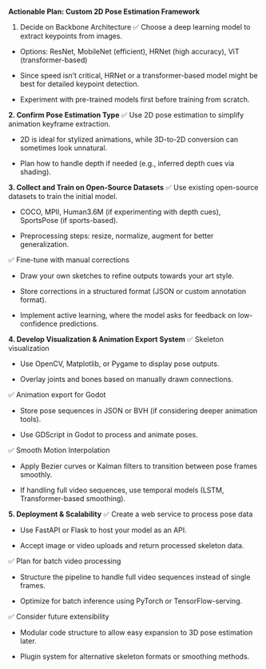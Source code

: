 **Actionable Plan: Custom 2D Pose Estimation Framework**

1. Decide on Backbone Architecture
✅ Choose a deep learning model to extract keypoints from images.

- Options: ResNet, MobileNet (efficient), HRNet (high accuracy), ViT (transformer-based)

- Since speed isn’t critical, HRNet or a transformer-based model might be best for detailed keypoint detection.

- Experiment with pre-trained models first before training from scratch.
  

**2. Confirm Pose Estimation Type**
✅ Use 2D pose estimation to simplify animation keyframe extraction.

- 2D is ideal for stylized animations, while 3D-to-2D conversion can sometimes look unnatural.

- Plan how to handle depth if needed (e.g., inferred depth cues via shading).
  

**3. Collect and Train on Open-Source Datasets**
✅ Use existing open-source datasets to train the initial model.

- COCO, MPII, Human3.6M (if experimenting with depth cues), SportsPose (if sports-based).

- Preprocessing steps: resize, normalize, augment for better generalization.

✅ Fine-tune with manual corrections

- Draw your own sketches to refine outputs towards your art style.

- Store corrections in a structured format (JSON or custom annotation format).

- Implement active learning, where the model asks for feedback on low-confidence predictions.
  

**4. Develop Visualization & Animation Export System**
✅ Skeleton visualization

 - Use OpenCV, Matplotlib, or Pygame to display pose outputs.

- Overlay joints and bones based on manually drawn connections.

✅ Animation export for Godot

- Store pose sequences in JSON or BVH (if considering deeper animation tools).

- Use GDScript in Godot to process and animate poses.

✅ Smooth Motion Interpolation

- Apply Bezier curves or Kalman filters to transition between pose frames smoothly.

- If handling full video sequences, use temporal models (LSTM, Transformer-based smoothing).


**5. Deployment & Scalability**
✅ Create a web service to process pose data

- Use FastAPI or Flask to host your model as an API.

- Accept image or video uploads and return processed skeleton data.

✅ Plan for batch video processing

- Structure the pipeline to handle full video sequences instead of single frames.

- Optimize for batch inference using PyTorch or TensorFlow-serving.

✅ Consider future extensibility

- Modular code structure to allow easy expansion to 3D pose estimation later.

- Plugin system for alternative skeleton formats or smoothing methods.
